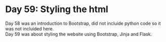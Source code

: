 # Day 59: Styling the html
Day 58 was an introduction to Bootstrap, did not incluide python code so it was not incluided here.<br>
Day 59 was about styling the website using Bootstrap, Jinja and Flask.<br>
